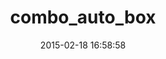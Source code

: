 ---
layout: post
title:  "combo_auto_box"
repo:   "adilsonchacon/combo_auto_box"
date:   2015-02-18 16:58:58
gemurl: https://github.com/adilsonchacon/combo_auto_box
---